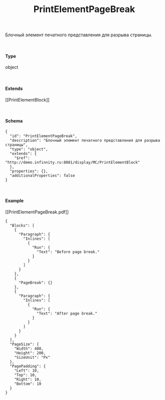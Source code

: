 ﻿---
layout: default
title: PrintElementPageBreak
position: 6
categories: 
tags: 
---

Блочный элемент печатного представления для разрыва страницы.

   

#### Type

object

   

#### Extends

[[PrintElementBlock]]   

   

#### Schema

```
{
  "id": "PrintElementPageBreak",
  "description": "Блочный элемент печатного представления для разрыва страницы",
  "type": "object",
  "extends": {
    "$ref": "http://demo.infinnity.ru:8081/display/MC/PrintElementBlock"
  },
  "properties": {},
  "additionalProperties": false
}
```

   

#### Example

[[PrintElementPageBreak.pdf]]

```
{
  "Blocks": [
    {
      "Paragraph": {
        "Inlines": [
          {
            "Run": {
              "Text": "Before page break."
            }
          }
        ]
      }
    },
    {
      "PageBreak": {}
    },
    {
      "Paragraph": {
        "Inlines": [
          {
            "Run": {
              "Text": "After page break."
            }
          }
        ]
      }
    }
  ],
  "PageSize": {
    "Width": 400,
    "Height": 200,
    "SizeUnit": "Px"
  },
  "PagePadding": {
    "Left": 10,
    "Top": 10,
    "Right": 10,
    "Bottom": 10
  }
}
```

 

 

